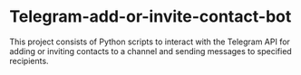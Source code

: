 # Telegram-add-or-invite-contact-bot
This project consists of Python scripts to interact with the Telegram API for adding or inviting contacts to a channel and sending messages to specified recipients.
